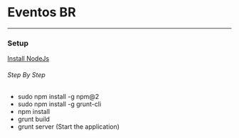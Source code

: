 # Eventos BR
--------------------------

### Setup

[Install NodeJs](https://nodejs.org/en/)

###### Step By Step
* sudo npm install -g npm@2
* sudo npm install -g grunt-cli
* npm install 
* grunt build
* grunt server (Start the application)
